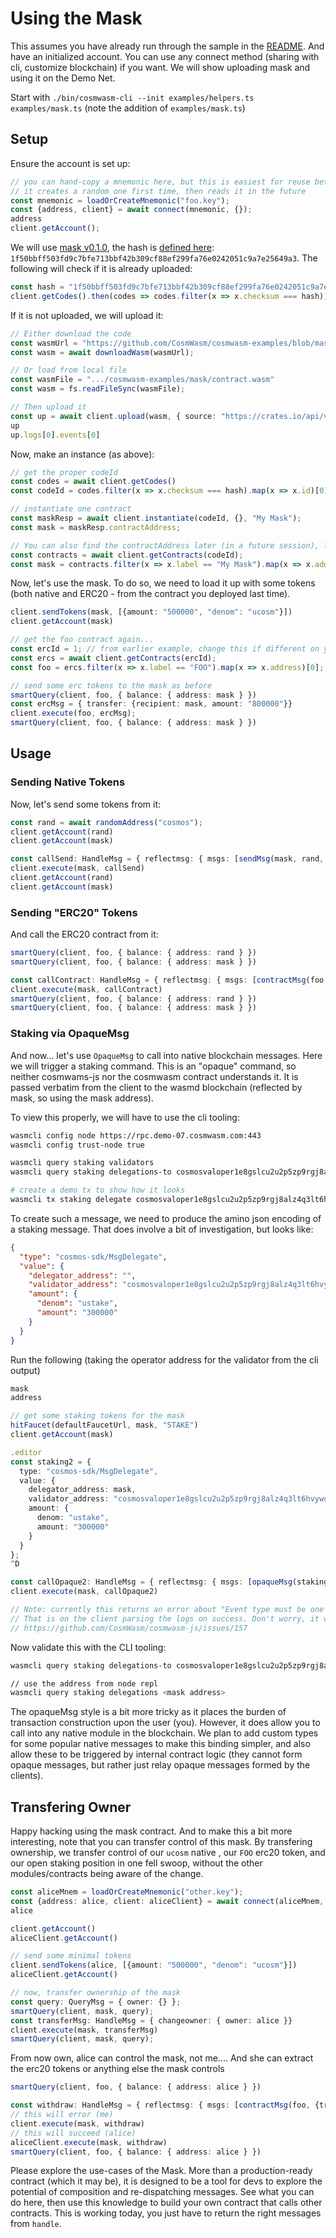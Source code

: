 # Using the Mask

This assumes you have already run through the sample in the [README](./README.md).
And have an initialized account. You can use any connect method (sharing with cli,
customize blockchain) if you want. We will show uploading mask and using it
on the Demo Net.

Start with `./bin/cosmwasm-cli --init examples/helpers.ts examples/mask.ts`
(note the addition of `examples/mask.ts`)

## Setup

Ensure the account is set up:

```ts
// you can hand-copy a mnemonic here, but this is easiest for reuse between sessions
// it creates a random one first time, then reads it in the future
const mnemonic = loadOrCreateMnemonic("foo.key");
const {address, client} = await connect(mnemonic, {});
address
client.getAccount();
```

We will use [mask v0.1.0](https://github.com/CosmWasm/cosmwasm-examples/tree/mask-0.1.0/mask),
the hash is [defined here](https://github.com/CosmWasm/cosmwasm-examples/blob/mask-0.1.0/mask/hash.txt):
`1f50bbff503fd9c7bfe713bbf42b309cf88ef299fa76e0242051c9a7e25649a3`. The following will check if
it is already uploaded:

```ts
const hash = "1f50bbff503fd9c7bfe713bbf42b309cf88ef299fa76e0242051c9a7e25649a3"
client.getCodes().then(codes => codes.filter(x => x.checksum === hash))
```

If it is not uploaded, we will upload it:

```ts
// Either download the code
const wasmUrl = "https://github.com/CosmWasm/cosmwasm-examples/blob/mask-0.1.0/mask/contract.wasm?raw=true";
const wasm = await downloadWasm(wasmUrl);

// Or load from local file
const wasmFile = ".../cosmwasm-examples/mask/contract.wasm"
const wasm = fs.readFileSync(wasmFile);

// Then upload it
const up = await client.upload(wasm, { source: "https://crates.io/api/v1/crates/cw-mask/0.1.0/download", builder: "confio/cosmwasm-opt:0.7.3"});
up
up.logs[0].events[0]
```

Now, make an instance (as above):

```ts
// get the proper codeId
const codes = await client.getCodes()
const codeId = codes.filter(x => x.checksum === hash).map(x => x.id)[0]

// instantiate one contract
const maskResp = await client.instantiate(codeId, {}, "My Mask");
const mask = maskResp.contractAddress;

// You can also find the contractAddress later (in a future session), like:
const contracts = await client.getContracts(codeId);
const mask = contracts.filter(x => x.label == "My Mask").map(x => x.address)[0];
```

Now, let's use the mask. To do so, we need to load it up with some tokens
(both native and ERC20 - from the contract you deployed last time).

```ts
client.sendTokens(mask, [{amount: "500000", "denom": "ucosm"}])
client.getAccount(mask)

// get the foo contract again...
const ercId = 1; // from earlier example, change this if different on your network
const ercs = await client.getContracts(ercId);
const foo = ercs.filter(x => x.label == "FOO").map(x => x.address)[0];

// send some erc tokens to the mask as before
smartQuery(client, foo, { balance: { address: mask } })
const ercMsg = { transfer: {recipient: mask, amount: "800000"}}
client.execute(foo, ercMsg);
smartQuery(client, foo, { balance: { address: mask } })
```

## Usage

### Sending Native Tokens

Now, let's send some tokens from it:

```ts
const rand = await randomAddress("cosmos");
client.getAccount(rand)
client.getAccount(mask)

const callSend: HandleMsg = { reflectmsg: { msgs: [sendMsg(mask, rand, [{amount: "80000", denom: "ucosm"}])]}};
client.execute(mask, callSend)
client.getAccount(rand)
client.getAccount(mask)
```

### Sending "ERC20" Tokens

And call the ERC20 contract from it:

```ts
smartQuery(client, foo, { balance: { address: rand } })
smartQuery(client, foo, { balance: { address: mask } })

const callContract: HandleMsg = { reflectmsg: { msgs: [contractMsg(foo, {transfer: {"amount": "80000", "recipient": rand}})]}};
client.execute(mask, callContract)
smartQuery(client, foo, { balance: { address: rand } })
smartQuery(client, foo, { balance: { address: mask } })
```

### Staking via OpaqueMsg

And now... let's use `OpaqueMsg` to call into native blockchain messages.
Here we will trigger a staking command. This is an "opaque" command, so neither cosmwams-js
nor the cosmwasm contract understands it. It is passed verbatim from the client to
the wasmd blockchain (reflected by mask, so using the mask address).

To view this properly, we will have to use the cli tooling:

```sh
wasmcli config node https://rpc.demo-07.cosmwasm.com:443
wasmcli config trust-node true

wasmcli query staking validators
wasmcli query staking delegations-to cosmosvaloper1e8gslcu2u2p5zp9rgj8alz4q3lt6hvywqppf23

# create a demo tx to show how it looks
wasmcli tx staking delegate cosmosvaloper1e8gslcu2u2p5zp9rgj8alz4q3lt6hvywqppf23 300000ustake --generate-only --chain-id testing
```

To create such a message, we need to produce the amino json encoding of a staking message.
That does involve a bit of investigation, but looks like:

```json
{
  "type": "cosmos-sdk/MsgDelegate",
  "value": {
    "delegator_address": "",
    "validator_address": "cosmosvaloper1e8gslcu2u2p5zp9rgj8alz4q3lt6hvywqppf23",
    "amount": {
      "denom": "ustake",
      "amount": "300000"
    }
  }
}
```

Run the following (taking the operator address for the validator from the cli output)

```ts
mask
address

// get some staking tokens for the mask
hitFaucet(defaultFaucetUrl, mask, "STAKE")
client.getAccount(mask)

.editor
const staking2 = {
  type: "cosmos-sdk/MsgDelegate",
  value: {
    delegator_address: mask,
    validator_address: "cosmosvaloper1e8gslcu2u2p5zp9rgj8alz4q3lt6hvywqppf23",
    amount: {
      denom: "ustake",
      amount: "300000"
    }
  }
};
^D

const callOpaque2: HandleMsg = { reflectmsg: { msgs: [opaqueMsg(staking2)]}};
client.execute(mask, callOpaque2)

// Note: currently this returns an error about "Event type must be one of message, transfer, wasm; got delegate"
// That is on the client parsing the logs on success. Don't worry, it will be fixed soon.
// https://github.com/CosmWasm/cosmwasm-js/issues/157
```

Now validate this with the CLI tooling:

```sh
wasmcli query staking delegations-to cosmosvaloper1e8gslcu2u2p5zp9rgj8alz4q3lt6hvywqppf23

// use the address from node repl
wasmcli query staking delegations <mask address>
```

The opaqueMsg style is a bit more tricky as it places the burden of transaction construction upon the
user (you). However, it does allow you to call into any native module in the blockchain.
We plan to add custom types for some popular native messages to make this binding simpler,
and also allow these to be triggered by internal contract logic (they cannot form opaque messages,
but rather just relay opaque messages formed by the clients).

## Transfering Owner

Happy hacking using the mask contract. And to make this a bit more interesting, note that you can transfer
control of this mask. By transfering ownership, we transfer control of our `ucosm` native , our `FOO` erc20 token,
and our open staking position in one fell swoop, without the other modules/contracts being aware of the change.

```ts
const aliceMnem = loadOrCreateMnemonic("other.key");
const {address: alice, client: aliceClient} = await connect(aliceMnem, {});
alice

client.getAccount()
aliceClient.getAccount()

// send some minimal tokens
client.sendTokens(alice, [{amount: "500000", "denom": "ucosm"}])
aliceClient.getAccount()

// now, transfer ownership of the mask
const query: QueryMsg = { owner: {} };
smartQuery(client, mask, query);
const transferMsg: HandleMsg = { changeowner: { owner: alice }}
client.execute(mask, transferMsg)
smartQuery(client, mask, query);
```

From now own, alice can control the mask, not me.... And she can extract the erc20 tokens or anything else the mask controls

```ts
smartQuery(client, foo, { balance: { address: alice } })

const withdraw: HandleMsg = { reflectmsg: { msgs: [contractMsg(foo, {transfer: {"amount": "80000", "recipient": alice}})]}};
// this will error (me)
client.execute(mask, withdraw)
// this will succeed (alice)
aliceClient.execute(mask, withdraw)
smartQuery(client, foo, { balance: { address: alice } })
```

Please explore the use-cases of the Mask. More than a production-ready contract (which it may be),
it is designed to be a tool for devs to explore the potential of composition and re-dispatching messages.
See what you can do here, then use this knowledge to build your own contract that calls other contracts.
This is working today, you just have to return the right messages from `handle`.
